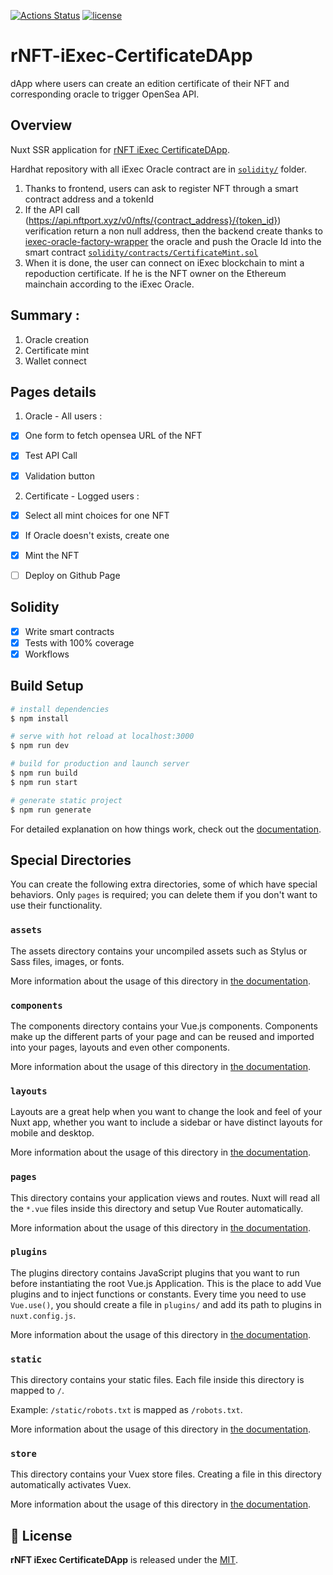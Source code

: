 [![Actions Status](https://github.com/realNFT/rNFT-iExec-CertificateDApp/actions/workflows/solidity.yml/badge.svg)](https://github.com/realNFT/rNFT-iExec-CertificateDApp/actions)
[![license](https://img.shields.io/badge/License-MIT-blue.svg)](https://opensource.org/licenses/MIT)
# rNFT-iExec-CertificateDApp

dApp where users can create an edition certificate of their NFT and corresponding oracle to trigger OpenSea API.

## Overview

Nuxt SSR application for [rNFT iExec CertificateDApp](/).

Hardhat repository with all iExec Oracle contract are in [`solidity/`](/solidity) folder.

1. Thanks to frontend, users can ask to register NFT through a smart contract address and a tokenId
2. If the API call (https://api.nftport.xyz/v0/nfts/{contract_address}/{token_id}) verification return a non null address, then the backend create thanks to [iexec-oracle-factory-wrapper](https://github.com/iExecBlockchainComputing/iexec-oracle-factory-wrapper) the oracle and push the Oracle Id into the smart contract [`solidity/contracts/CertificateMint.sol`](/solidity/contracts/CertificateMint.sol)
3. When it is done, the user can connect on iExec blockchain to mint a repoduction certificate. If he is the NFT owner on the Ethereum mainchain according to the iExec Oracle.


## Summary : 
1. Oracle creation
2. Certificate mint
3. Wallet connect

## Pages details

1. Oracle - All users :
	
- [x] One form to fetch opensea URL of the NFT
- [x] Test API Call
- [x] Validation button 
	
	
2. Certificate - Logged users : 
- [x] Select all mint choices for one NFT
- [x] If Oracle doesn't exists, create one
- [x] Mint the NFT

- [ ] Deploy on Github Page

## Solidity

- [x] Write smart contracts
- [x] Tests with 100% coverage
- [x] Workflows 

## Build Setup

```bash
# install dependencies
$ npm install

# serve with hot reload at localhost:3000
$ npm run dev

# build for production and launch server
$ npm run build
$ npm run start

# generate static project
$ npm run generate
```

For detailed explanation on how things work, check out the [documentation](https://nuxtjs.org).

## Special Directories

You can create the following extra directories, some of which have special behaviors. Only `pages` is required; you can delete them if you don't want to use their functionality.

### `assets`

The assets directory contains your uncompiled assets such as Stylus or Sass files, images, or fonts.

More information about the usage of this directory in [the documentation](https://nuxtjs.org/docs/2.x/directory-structure/assets).

### `components`

The components directory contains your Vue.js components. Components make up the different parts of your page and can be reused and imported into your pages, layouts and even other components.

More information about the usage of this directory in [the documentation](https://nuxtjs.org/docs/2.x/directory-structure/components).

### `layouts`

Layouts are a great help when you want to change the look and feel of your Nuxt app, whether you want to include a sidebar or have distinct layouts for mobile and desktop.

More information about the usage of this directory in [the documentation](https://nuxtjs.org/docs/2.x/directory-structure/layouts).


### `pages`

This directory contains your application views and routes. Nuxt will read all the `*.vue` files inside this directory and setup Vue Router automatically.

More information about the usage of this directory in [the documentation](https://nuxtjs.org/docs/2.x/get-started/routing).

### `plugins`

The plugins directory contains JavaScript plugins that you want to run before instantiating the root Vue.js Application. This is the place to add Vue plugins and to inject functions or constants. Every time you need to use `Vue.use()`, you should create a file in `plugins/` and add its path to plugins in `nuxt.config.js`.

More information about the usage of this directory in [the documentation](https://nuxtjs.org/docs/2.x/directory-structure/plugins).

### `static`

This directory contains your static files. Each file inside this directory is mapped to `/`.

Example: `/static/robots.txt` is mapped as `/robots.txt`.

More information about the usage of this directory in [the documentation](https://nuxtjs.org/docs/2.x/directory-structure/static).

### `store`

This directory contains your Vuex store files. Creating a file in this directory automatically activates Vuex.

More information about the usage of this directory in [the documentation](https://nuxtjs.org/docs/2.x/directory-structure/store).


## 📄 License

**rNFT iExec CertificateDApp** is released under the [MIT](LICENSE).
